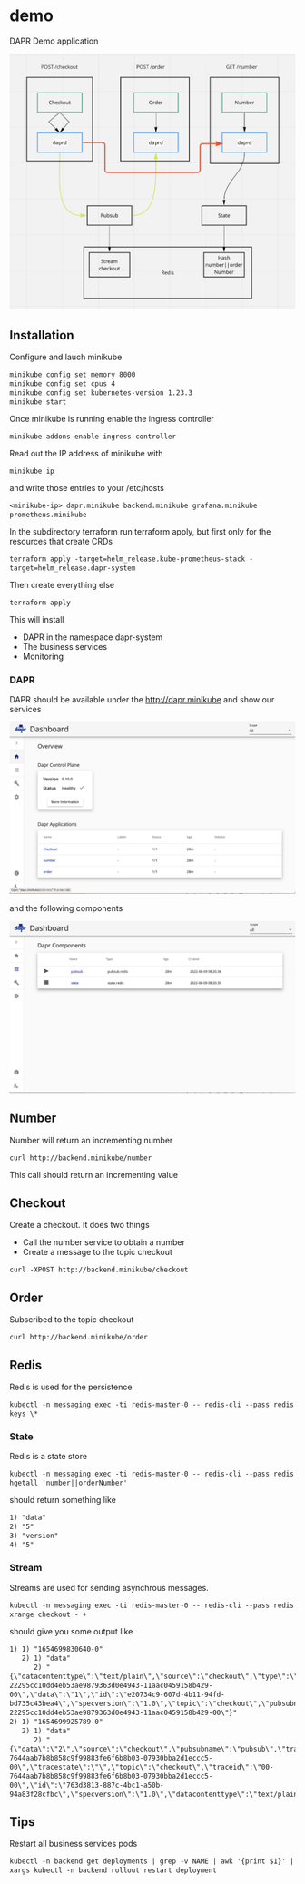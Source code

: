 # demo
DAPR Demo application

![Overview](images/overview.png)

## Installation

Configure and lauch minikube

```
minikube config set memory 8000
minikube config set cpus 4
minikube config set kubernetes-version 1.23.3
minikube start
```

Once minikube is running enable the ingress controller

```
minikube addons enable ingress-controller
```

Read out the IP address of minikube with

```
minikube ip
```

and write those entries to your /etc/hosts

```
<minikube-ip> dapr.minikube backend.minikube grafana.minikube prometheus.minikube
```

In the subdirectory terraform run terraform apply, but first only for the resources that create CRDs

```
terraform apply -target=helm_release.kube-prometheus-stack -target=helm_release.dapr-system
```

Then create everything else

```
terraform apply
```

This will install 

* DAPR in the namespace dapr-system
* The business services
* Monitoring

### DAPR

DAPR should be available under the http://dapr.minikube and show our services

![DAPR Overview](images/dapr-overview.png)

and the following components

![DAPR Components](images/dapr-components.png)

## Number

Number will return an incrementing number

```
curl http://backend.minikube/number
```

This call should return an incrementing value

## Checkout

Create a checkout. It does two things

* Call the number service to obtain a number
* Create a message to the topic checkout

```
curl -XPOST http://backend.minikube/checkout
```
 
## Order 

Subscribed to the topic checkout

```
curl http://backend.minikube/order
```

## Redis

Redis is used for the persistence

```
kubectl -n messaging exec -ti redis-master-0 -- redis-cli --pass redis keys \* 
```

### State

Redis is a state store

```
kubectl -n messaging exec -ti redis-master-0 -- redis-cli --pass redis hgetall 'number||orderNumber'
```

should return something like

```
1) "data"
2) "5"
3) "version"
4) "5"
```

### Stream

Streams are used for sending asynchrous messages.

```
kubectl -n messaging exec -ti redis-master-0 -- redis-cli --pass redis xrange checkout - +
```

should give you some output like

```
1) 1) "1654699830640-0"
   2) 1) "data"
      2) "{\"datacontenttype\":\"text/plain\",\"source\":\"checkout\",\"type\":\"com.dapr.event.sent\",\"tracestate\":\"\",\"traceparent\":\"00-22295cc10dd4eb53ae9879363d0e4943-11aac0459158b429-00\",\"data\":\"1\",\"id\":\"e20734c9-607d-4b11-94fd-bd735c43bea4\",\"specversion\":\"1.0\",\"topic\":\"checkout\",\"pubsubname\":\"pubsub\",\"traceid\":\"00-22295cc10dd4eb53ae9879363d0e4943-11aac0459158b429-00\"}"
2) 1) "1654699925789-0"
   2) 1) "data"
      2) "{\"data\":\"2\",\"source\":\"checkout\",\"pubsubname\":\"pubsub\",\"traceparent\":\"00-7644aab7b8b858c9f99883fe6f6b8b03-07930bba2d1eccc5-00\",\"tracestate\":\"\",\"topic\":\"checkout\",\"traceid\":\"00-7644aab7b8b858c9f99883fe6f6b8b03-07930bba2d1eccc5-00\",\"id\":\"763d3813-887c-4bc1-a50b-94a83f28cfbc\",\"specversion\":\"1.0\",\"datacontenttype\":\"text/plain\",\"type\":\"com.dapr.event.sent\"}"
```

## Tips

Restart all business services pods

```
kubectl -n backend get deployments | grep -v NAME | awk '{print $1}' | xargs kubectl -n backend rollout restart deployment
```

